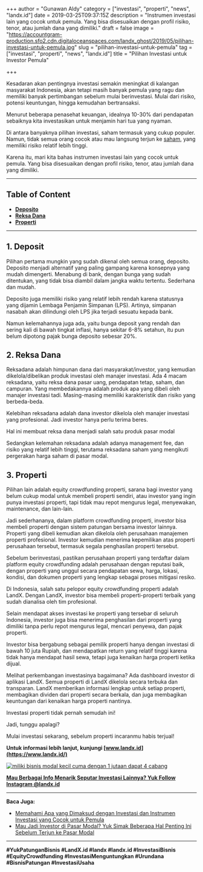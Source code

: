 +++
author = "Gunawan Aldy"
category = ["investasi", "properti", "news", "landx.id"]
date = 2019-03-25T09:37:15Z
description = "Instrumen investasi lain yang cocok untuk pemula. Yang bisa disesuaikan dengan profil risiko, tenor, atau jumlah dana yang dimiliki."
draft = false
image = "https://accountgram-production.sfo2.cdn.digitaloceanspaces.com/landx_ghost/2019/05/pilihan-investasi-untuk-pemula.jpg"
slug = "pilihan-investasi-untuk-pemula"
tag = ["investasi", "properti", "news", "landx.id"]
title = "Pilihan Investasi untuk Investor Pemula"

+++


Kesadaran akan pentingnya investasi semakin meningkat di kalangan masyarakat Indonesia, akan tetapi masih banyak pemula yang ragu dan memiliki banyak pertimbangan sebelum mulai berinvestasi. Mulai dari risiko, potensi keuntungan, hingga kemudahan bertransaksi.

Menurut beberapa penasehat keuangan, idealnya 10-30% dari pendapatan sebaiknya kita investasikan untuk menjamin hari tua yang nyaman.

Di antara banyaknya pilihan investasi, saham termasuk yang cukup populer. Namun, tidak semua orang cocok atau mau langsung terjun ke [saham](https://landx.id/blog/tag/cara-investasi-saham/), yang memiliki risiko relatif lebih tinggi.

Karena itu, mari kita bahas instrumen investasi lain yang cocok untuk pemula. Yang bisa disesuaikan dengan profil risiko, tenor, atau jumlah dana yang dimiliki.

---

## Table of Content

* **[Deposito](#1-deposito)**
* **[Reksa Dana](#2-reksa-dana)**
* **[Properti](#3-properti)**

---

## **1. Deposit**

Pilihan pertama mungkin yang sudah dikenal oleh semua orang, deposito. Deposito menjadi alternatif yang paling gampang karena konsepnya yang mudah dimengerti. Menabung di bank, dengan bunga yang sudah ditentukan, yang tidak bisa diambil dalam jangka waktu tertentu. Sederhana dan mudah.

Deposito juga memiliki risiko yang relatif lebih rendah karena statusnya yang dijamin Lembaga Penjamin Simpanan (LPS). Artinya, simpanan nasabah akan dilindungi oleh LPS jika terjadi sesuatu kepada bank.

Namun kelemahannya juga ada, yaitu bunga deposit yang rendah dan sering kali di bawah tingkat inflasi, hanya sekitar 6-8% setahun, itu pun belum dipotong pajak bunga deposito sebesar 20%.

## 2. Reksa Dana

Reksadana adalah himpunan dana dari masyarakat/investor, yang kemudian dikelola/dibelikan produk investasi oleh manajer investasi. Ada 4 macam reksadana, yaitu reksa dana pasar uang, pendapatan tetap, saham, dan campuran. Yang membedakannya adalah produk apa yang dibeli oleh manajer investasi tadi. Masing-masing memiliki karakteristik dan risiko yang berbeda-beda.

Kelebihan reksadana adalah dana investor dikelola oleh manajer investasi yang profesional. Jadi investor hanya perlu terima beres.

Hal ini membuat reksa dana menjadi salah satu produk pasar modal

Sedangkan kelemahan reksadana adalah adanya management fee, dan risiko yang relatif lebih tinggi, terutama reksadana saham yang mengikuti pergerakan harga saham di pasar modal.

## 3. Properti

Pilihan lain adalah equity crowdfunding properti, sarana bagi investor yang belum cukup modal untuk membeli properti sendiri, atau investor yang ingin punya investasi properti, tapi tidak mau repot mengurus legal, menyewakan, maintenance, dan lain-lain.

Jadi sederhananya, dalam platform crowdfunding properti, investor bisa membeli properti dengan sistem patungan bersama investor lainnya. Properti yang dibeli kemudian akan dikelola oleh perusahaan manajemen properti profesional. Investor kemudian menerima kepemilikan atas properti perusahaan tersebut, termasuk segala penghasilan properti tersebut.

Sebelum berinvestasi, pastikan perusahaan properti yang terdaftar dalam platform equity crowdfunding adalah perusahaan dengan reputasi baik, dengan properti yang unggul secara pendapatan sewa, harga, lokasi, kondisi, dan dokumen properti yang lengkap sebagai proses mitigasi resiko.

Di Indonesia, salah satu pelopor equity crowdfunding properti adalah LandX. Dengan LandX, investor bisa membeli properti-properti terbaik yang sudah dianalisa oleh tim profesional.

Selain mendapat akses investasi ke properti yang tersebar di seluruh Indonesia, investor juga bisa menerima penghasilan dari properti yang dimiliki tanpa perlu repot mengurus legal, mencari penyewa, dan pajak properti.

Investor bisa bergabung sebagai pemilik properti hanya dengan investasi di bawah 10 juta Rupiah, dan mendapatkan return yang relatif tinggi karena tidak hanya mendapat hasil sewa, tetapi juga kenaikan harga properti ketika dijual.

Melihat perkembangan investasinya bagaimana? Ada dashboard investor di [](https://t.co/ZrUjxGnsO2) aplikasi LandX. Semua properti di LandX dikelola secara terbuka dan transparan. LandX memberikan informasi lengkap untuk setiap properti, membagikan dividen dari properti secara berkala, dan juga membagikan keuntungan dari kenaikan harga properti nantinya.

Investasi properti tidak pernah semudah ini!

Jadi, tunggu apalagi?

Mulai investasi sekarang, sebelum properti incaranmu habis terjual!

**Untuk informasi lebih lanjut, kunjungi [www.landx.id](https://www.landx.id/)**

[![miliki bisnis modal kecil cuma dengan 1 jutaan dapat 4 cabang ](https://accountgram-production.sfo2.cdn.digitaloceanspaces.com/landx_ghost/2021/11/jadi-owner-bisnis-hanya-1-jutaan-dengan-cuan-yang-sangat-menjanjikan.png)](https://landx.id/project/)

[**Mau Berbagai Info Menarik Seputar Investasi Lainnya? Yuk Follow Instagram @landx.id**](https://instagram.com/landx.id?utm_medium=copy_link)

---

**Baca Juga:**

* [Memahami Apa yang Dimaksud dengan Investasi dan Instrumen Investasi yang Cocok untuk Pemula](https://landx.id/blog/apa-yang-dimaskud-dengan-investasi-untuk-investasi/)
* [Mau Jadi Investor di Pasar Modal? Yuk Simak Beberapa Hal Penting Ini Sebelum Terjun ke Pasar Modal](https://landx.id/blog/pasar-modal-adalah/)

---

**#YukPatunganBisnis    #LandX.id    #landx         #landx.id      #InvestasiBisnis    #EquityCrowdfunding    #InvestasiMenguntungkan      #Urundana    #BisnisPatungan    #InvestasiUsaha**

